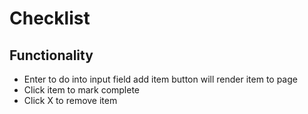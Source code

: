 # Checklist

## Functionality

- Enter to do into input field add item button will render item to page
- Click item to mark complete
- Click X to remove item
